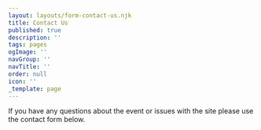 ```yaml
---
layout: layouts/form-contact-us.njk
title: Contact Us
published: true
description: ''
tags: pages
ogImage: ''
navGroup: ''
navTitle: ''
order: null
icon: ''
_template: page
---
```


If you have any questions about the event or issues with the site please use the contact form below.

